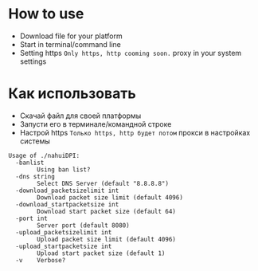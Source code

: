 # How to use
- Download file for your platform
- Start in terminal/command line
- Setting https `Only https, http cooming soon.` proxy in your system settings

# Как использовать
- Скачай файл для своей платформы
- Запусти его в терминале/командной строке
- Настрой https `Только https, http будет потом` прокси в настройках системы

```
Usage of ./nahuiDPI:
  -banlist
        Using ban list?
  -dns string
        Select DNS Server (default "8.8.8.8")
  -download_packetsizelimit int
        Download packet size limit (default 4096)
  -download_startpacketsize int
        Download start packet size (default 64)
  -port int
        Server port (default 8080)
  -upload_packetsizelimit int
        Upload packet size limit (default 4096)
  -upload_startpacketsize int
        Upload start packet size (default 1)
  -v    Verbose?
```
